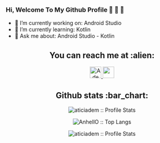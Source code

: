 
### Hi, Welcome To My Github Profile 👋 👋 👋

- 🔭 I’m currently working on: Android Studio
- 🌱 I’m currently learning: Kotlin
- 💬 Ask me about: Android Studio - Kotlin

<h2 align="center">You can reach me at :alien:</h2>

<p align="center">
  <a href="https://www.linkedin.com/in/adem-atici-0706b719a/">
    <img src="https://www.vectorlogo.zone/logos/linkedin/linkedin-icon.svg" alt="Adem Atici's LinkedIn Profile" height="30" width="30">
  </a>
  <a href="https://www.instagram.com/adematiciii/">
    <img src="https://www.vectorlogo.zone/logos/instagram/instagram-icon.svg" height="30" width="30">
  </a>
</p>

<h2 align="center">Github stats :bar_chart:</h2>
<p align="center"><img src="https://github-readme-stats.vercel.app/api?username=AnhellO&show_icons=true&theme=synthwave" alt="aticiadem :: Profile Stats" /></p>
<p align="center"><img src="https://github-readme-stats.vercel.app/api/top-langs/?username=aticiadem&langs_count=10&theme=tokyonight&layout=compact" alt="AnhellO :: Top Langs" /></p>

<p align="center"><img src="https://komarev.com/ghpvc/?username=aticiadem&color=green" alt="aticiadem :: Profile Stats" /></p>
